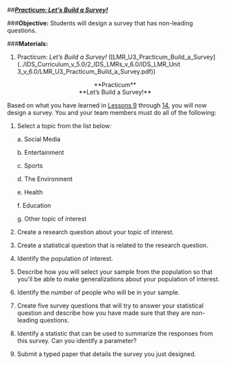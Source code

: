 ##***<u>Practicum: Let’s Build a Survey!</u>***

###**Objective:** 
Students will design a survey that has non-leading questions.

###**Materials:**
1. Practicum: *Let’s Build a Survey!* ([LMR_U3_Practicum_Build_a_Survey](../IDS_Curriculum_v_5.0/2_IDS_LMRs_v_6.0/IDS_LMR_Unit 3_v_6.0/LMR_U3_Practicum_Build_a_Survey.pdf))

<center>**Practicum**</center>

<center>**Let’s Build a Survey!**</center>

Based on what you have learned in [Lessons 9](lesson9.md) through [14](lesson14.md), you will now design a survey. You and your
team members must do all of the following:

1. Select a topic from the list below:

    a. Social Media

    b. Entertainment

    c. Sports

    d. The Environment

    e. Health

    f. Education

    g. Other topic of interest

2. Create a research question about your topic of interest.

3. Create a statistical question that is related to the research question.

4. Identify the population of interest.

5. Describe how you will select your sample from the population so that you'll be able to make
generalizations about your population of interest.

6. Identify the number of people who will be in your sample.

7. Create five survey questions that will try to answer your statistical question and describe how you
have made sure that they are non-leading questions.

8. Identify a statistic that can be used to summarize the responses from this survey. Can you
identify a parameter?

9. Submit a typed paper that details the survey you just designed.